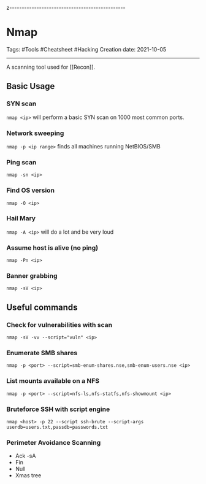 z-----------------------------------------------
# Nmap
Tags:  #Tools  #Cheatsheet #Hacking 
Creation date: 2021-10-05

-----------------------------------------------


A scanning tool used for [[Recon]].

## Basic Usage

### SYN scan

`nmap <ip>` will perform a basic SYN scan on 1000 most common ports.

### Network sweeping

`nmap -p <ip range>` finds all machines running NetBIOS/SMB

### Ping scan

`nmap -sn <ip>`

### Find OS version

`nmap -O <ip>`

### Hail Mary

`nmap -A <ip>` will do a lot and be very loud

### Assume host is alive (no ping)

`nmap -Pn <ip>`

### Banner grabbing

`nmap -sV <ip>`

## Useful commands

### Check for vulnerabilities with scan

```nmap -sV -vv --script="vuln" <ip>```

### Enumerate SMB shares

```nmap -p <port> --script=smb-enum-shares.nse,smb-enum-users.nse <ip>```

### List mounts available on a NFS

```nmap -p <port> --script=nfs-ls,nfs-statfs,nfs-showmount <ip>```

### Bruteforce SSH with script engine

`nmap <host> -p 22 --script ssh-brute --script-args userdb=users.txt,passdb=passwords.txt`

### Perimeter Avoidance Scanning

- Ack -sA
- Fin
- Null
- Xmas tree